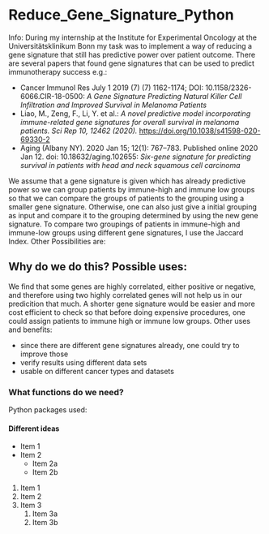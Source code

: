 # Reduce_Gene_Signature_Python

Info: During my internship at the Institute for Experimental Oncology at the Universitätsklinikum Bonn my task was to implement a way of reducing a gene signature that still has predictive power over patient outcome. There are several papers that found gene signatures that can be used to predict immunotherapy success e.g.:
* Cancer Immunol Res July 1 2019 (7) (7) 1162-1174; DOI: 10.1158/2326-6066.CIR-18-0500: _A Gene Signature Predicting Natural Killer Cell Infiltration and Improved Survival in Melanoma Patients_
* Liao, M., Zeng, F., Li, Y. et al.: _A novel predictive model incorporating immune-related gene signatures for overall survival in melanoma patients. Sci Rep 10, 12462 (2020)._ https://doi.org/10.1038/s41598-020-69330-2 
* Aging (Albany NY). 2020 Jan 15; 12(1): 767–783. Published online 2020 Jan 12. doi: 10.18632/aging.102655: _Six-gene signature for predicting survival in patients with head and neck squamous cell carcinoma_ <a/>

We assume that a gene signature is given which has already predictive power so we can group patients by immune-high and immune low groups so that we can compare the groups of patients to the grouping using a smaller gene signature. Otherwise, one can also just give a initial grouping as input and compare it to the grouping determined by using the new gene signature. 
To compare two groupings of patients in immune-high and immune-low groups using different gene signatures, I use the Jaccard Index. Other Possibilities are: 
## Why do we do this? Possible uses:
We find that some genes are highly correlated, either positive or negative, and therefore using two highly correlated genes will not help us in our predicition that much. A shorter gene signature would be easier and more cost efficient to check so that before doing expensive procedures, one could assign patients to immune high or immune low groups. Other uses and benefits: 
* since there are different gene signatures already, one could try to improve those
* verify results using different data sets 
* usable on different cancer types and datasets
### What functions do we need? 
Python packages used: 

#### Different ideas
* Item 1
* Item 2
  * Item 2a
  * Item 2b
  
1. Item 1
1. Item 2
1. Item 3
   1. Item 3a
   1. Item 3b
